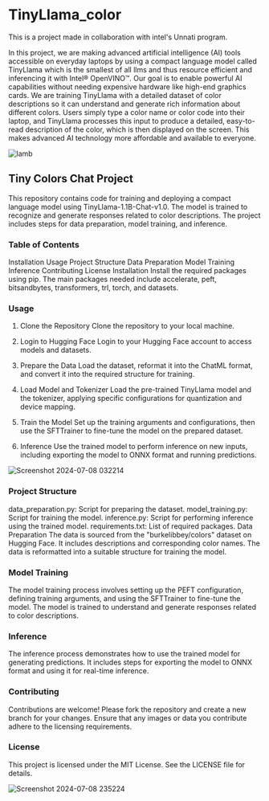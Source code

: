 # TinyLlama_color
This is a project made in collaboration with intel's Unnati program.

In this project, we are making advanced artificial intelligence (AI) tools accessible on everyday laptops by using a compact language model called TinyLlama which is the smallest of all llms and thus resource efficient and inferencing it with Intel® OpenVINO™. Our goal is to enable powerful AI capabilities without needing expensive hardware like high-end graphics cards. We are training TinyLlama with a detailed dataset of color descriptions so it can understand and generate rich information about different colors. Users simply type a color name or color code into their laptop, and TinyLlama processes this input to produce a detailed, easy-to-read description of the color, which is then displayed on the screen. This makes advanced AI technology more affordable and available to everyone.


![lamb](https://github.com/utkartist/TinyLlama_color/assets/156819805/4c448428-9d77-40a4-96d9-1b5e59268c87)



## Tiny Colors Chat Project
This repository contains code for training and deploying a compact language model using TinyLlama-1.1B-Chat-v1.0. The model is trained to recognize and generate responses related to color descriptions. The project includes steps for data preparation, model training, and inference.


### Table of Contents
Installation
Usage
Project Structure
Data Preparation
Model Training
Inference
Contributing
License
Installation
Install the required packages using pip. The main packages needed include accelerate, peft, bitsandbytes, transformers, trl, torch, and datasets.


### Usage
1. Clone the Repository
Clone the repository to your local machine.


3. Login to Hugging Face
Login to your Hugging Face account to access models and datasets.


5. Prepare the Data
Load the dataset, reformat it into the ChatML format, and convert it into the required structure for training.


7. Load Model and Tokenizer
Load the pre-trained TinyLlama model and the tokenizer, applying specific configurations for quantization and device mapping.


9. Train the Model
Set up the training arguments and configurations, then use the SFTTrainer to fine-tune the model on the prepared dataset.


11. Inference
Use the trained model to perform inference on new inputs, including exporting the model to ONNX format and running predictions.



![Screenshot 2024-07-08 032214](https://github.com/utkartist/TinyLlama_color/assets/156819805/dc661ae1-e867-4c07-bbe0-626dc73633aa)




### Project Structure
data_preparation.py: Script for preparing the dataset.
model_training.py: Script for training the model.
inference.py: Script for performing inference using the trained model.
requirements.txt: List of required packages.
Data Preparation
The data is sourced from the "burkelibbey/colors" dataset on Hugging Face. It includes descriptions and corresponding color names. The data is reformatted into a suitable structure for training the model.


### Model Training
The model training process involves setting up the PEFT configuration, defining training arguments, and using the SFTTrainer to fine-tune the model. The model is trained to understand and generate responses related to color descriptions.


### Inference
The inference process demonstrates how to use the trained model for generating predictions. It includes steps for exporting the model to ONNX format and using it for real-time inference.


### Contributing
Contributions are welcome! Please fork the repository and create a new branch for your changes. Ensure that any images or data you contribute adhere to the licensing requirements.


### License
This project is licensed under the MIT License. See the LICENSE file for details.

![Screenshot 2024-07-08 235224](https://github.com/utkartist/TinyLlama_color/assets/156819805/f06e0964-961c-401b-b807-2bbafb8a9e87)





